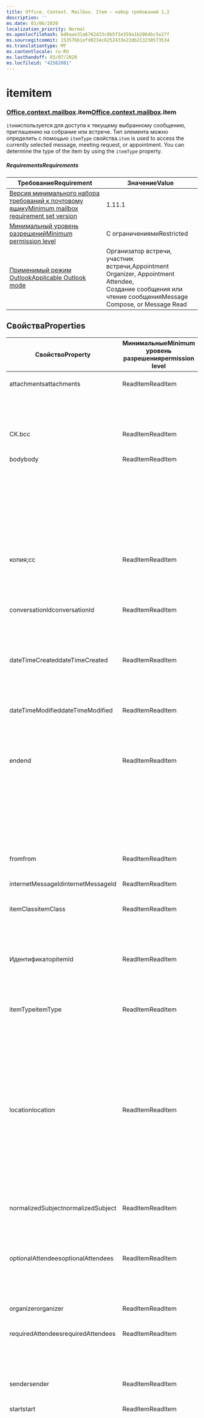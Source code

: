 ```yaml
---
title: Office. Context. Mailbox. Item — набор требований 1,2
description: ''
ms.date: 03/06/2020
localization_priority: Normal
ms.openlocfilehash: bd6aae31a6762d33c0b5f3e359a1b2864bc5e27f
ms.sourcegitcommit: 153576b1efd0234c6252433e22db213238573534
ms.translationtype: MT
ms.contentlocale: ru-RU
ms.lasthandoff: 03/07/2020
ms.locfileid: "42562081"
---
```

# <a name="item"></a><span data-ttu-id="dad98-102">item</span><span class="sxs-lookup"><span data-stu-id="dad98-102">item</span></span>

### <a name="officecontextmailboxitem"></a><span data-ttu-id="dad98-103">[Office](office.md)[.context](office.context.md)[.mailbox](office.context.mailbox.md).item</span><span class="sxs-lookup"><span data-stu-id="dad98-103">[Office](office.md)[.context](office.context.md)[.mailbox](office.context.mailbox.md).item</span></span>

<span data-ttu-id="dad98-p101">`item`используется для доступа к текущему выбранному сообщению, приглашению на собрание или встрече. Тип элемента можно определить с помощью `itemType` свойства.</span><span class="sxs-lookup"><span data-stu-id="dad98-p101">`item` is used to access the currently selected message, meeting request, or appointment. You can determine the type of the item by using the `itemType` property.</span></span>

##### <a name="requirements"></a><span data-ttu-id="dad98-106">Requirements</span><span class="sxs-lookup"><span data-stu-id="dad98-106">Requirements</span></span>

|<span data-ttu-id="dad98-107">Требование</span><span class="sxs-lookup"><span data-stu-id="dad98-107">Requirement</span></span>|<span data-ttu-id="dad98-108">Значение</span><span class="sxs-lookup"><span data-stu-id="dad98-108">Value</span></span>|
|---|---|
|[<span data-ttu-id="dad98-109">Версия минимального набора требований к почтовому ящику</span><span class="sxs-lookup"><span data-stu-id="dad98-109">Minimum mailbox requirement set version</span></span>](../../requirement-sets/outlook-api-requirement-sets.md)|<span data-ttu-id="dad98-110">1.1</span><span class="sxs-lookup"><span data-stu-id="dad98-110">1.1</span></span>|
|[<span data-ttu-id="dad98-111">Минимальный уровень разрешений</span><span class="sxs-lookup"><span data-stu-id="dad98-111">Minimum permission level</span></span>](../../../outlook/understanding-outlook-add-in-permissions.md)|<span data-ttu-id="dad98-112">С ограничениями</span><span class="sxs-lookup"><span data-stu-id="dad98-112">Restricted</span></span>|
|[<span data-ttu-id="dad98-113">Применимый режим Outlook</span><span class="sxs-lookup"><span data-stu-id="dad98-113">Applicable Outlook mode</span></span>](../../../outlook/outlook-add-ins-overview.md#extension-points)|<span data-ttu-id="dad98-114">Организатор встречи, участник встречи,</span><span class="sxs-lookup"><span data-stu-id="dad98-114">Appointment Organizer, Appointment Attendee,</span></span><br><span data-ttu-id="dad98-115">Создание сообщения или чтение сообщения</span><span class="sxs-lookup"><span data-stu-id="dad98-115">Message Compose, or Message Read</span></span>|

## <a name="properties"></a><span data-ttu-id="dad98-116">Свойства</span><span class="sxs-lookup"><span data-stu-id="dad98-116">Properties</span></span>

| <span data-ttu-id="dad98-117">Свойство</span><span class="sxs-lookup"><span data-stu-id="dad98-117">Property</span></span> | <span data-ttu-id="dad98-118">Минимальные</span><span class="sxs-lookup"><span data-stu-id="dad98-118">Minimum</span></span><br><span data-ttu-id="dad98-119">уровень разрешения</span><span class="sxs-lookup"><span data-stu-id="dad98-119">permission level</span></span> | <span data-ttu-id="dad98-120">Сведения по режиму</span><span class="sxs-lookup"><span data-stu-id="dad98-120">Details by mode</span></span> | <span data-ttu-id="dad98-121">Тип возвращаемых данных</span><span class="sxs-lookup"><span data-stu-id="dad98-121">Return type</span></span> | <span data-ttu-id="dad98-122">Минимальные</span><span class="sxs-lookup"><span data-stu-id="dad98-122">Minimum</span></span><br><span data-ttu-id="dad98-123">набор требований</span><span class="sxs-lookup"><span data-stu-id="dad98-123">requirement set</span></span> |
|---|---|---|---|:---:|
| <span data-ttu-id="dad98-124">attachments</span><span class="sxs-lookup"><span data-stu-id="dad98-124">attachments</span></span> | <span data-ttu-id="dad98-125">ReadItem</span><span class="sxs-lookup"><span data-stu-id="dad98-125">ReadItem</span></span> | [<span data-ttu-id="dad98-126">Участник встречи</span><span class="sxs-lookup"><span data-stu-id="dad98-126">Appointment Attendee</span></span>](/javascript/api/outlook/office.appointmentread?view=outlook-js-1.2#attachments) | <span data-ttu-id="dad98-127">Array.<[AttachmentDetails](/javascript/api/outlook/office.attachmentdetails)></span><span class="sxs-lookup"><span data-stu-id="dad98-127">Array.<[AttachmentDetails](/javascript/api/outlook/office.attachmentdetails)></span></span> | [<span data-ttu-id="dad98-128">1.1</span><span class="sxs-lookup"><span data-stu-id="dad98-128">1.1</span></span>](../requirement-set-1.1/outlook-requirement-set-1.1.md) |
| | | [<span data-ttu-id="dad98-129">Прочитанное сообщение</span><span class="sxs-lookup"><span data-stu-id="dad98-129">Message Read</span></span>](/javascript/api/outlook/office.messageread?view=outlook-js-1.2#attachments) | <span data-ttu-id="dad98-130">Array.<[AttachmentDetails](/javascript/api/outlook/office.attachmentdetails)></span><span class="sxs-lookup"><span data-stu-id="dad98-130">Array.<[AttachmentDetails](/javascript/api/outlook/office.attachmentdetails)></span></span> | [<span data-ttu-id="dad98-131">1.1</span><span class="sxs-lookup"><span data-stu-id="dad98-131">1.1</span></span>](../requirement-set-1.1/outlook-requirement-set-1.1.md) |
| <span data-ttu-id="dad98-132">СК.</span><span class="sxs-lookup"><span data-stu-id="dad98-132">bcc</span></span> | <span data-ttu-id="dad98-133">ReadItem</span><span class="sxs-lookup"><span data-stu-id="dad98-133">ReadItem</span></span> | [<span data-ttu-id="dad98-134">Создание сообщения</span><span class="sxs-lookup"><span data-stu-id="dad98-134">Message Compose</span></span>](/javascript/api/outlook/office.messagecompose?view=outlook-js-1.2#bcc) | [<span data-ttu-id="dad98-135">Получатели</span><span class="sxs-lookup"><span data-stu-id="dad98-135">Recipients</span></span>](/javascript/api/outlook/office.recipients) | [<span data-ttu-id="dad98-136">1.1</span><span class="sxs-lookup"><span data-stu-id="dad98-136">1.1</span></span>](../requirement-set-1.1/outlook-requirement-set-1.1.md) |
| <span data-ttu-id="dad98-137">body</span><span class="sxs-lookup"><span data-stu-id="dad98-137">body</span></span> | <span data-ttu-id="dad98-138">ReadItem</span><span class="sxs-lookup"><span data-stu-id="dad98-138">ReadItem</span></span> | [<span data-ttu-id="dad98-139">Организатор встречи</span><span class="sxs-lookup"><span data-stu-id="dad98-139">Appointment Organizer</span></span>](/javascript/api/outlook/office.appointmentcompose?view=outlook-js-1.2#body) | [<span data-ttu-id="dad98-140">Основной текст</span><span class="sxs-lookup"><span data-stu-id="dad98-140">Body</span></span>](/javascript/api/outlook/office.body) | [<span data-ttu-id="dad98-141">1.1</span><span class="sxs-lookup"><span data-stu-id="dad98-141">1.1</span></span>](../requirement-set-1.1/outlook-requirement-set-1.1.md) |
| | | [<span data-ttu-id="dad98-142">Участник встречи</span><span class="sxs-lookup"><span data-stu-id="dad98-142">Appointment Attendee</span></span>](/javascript/api/outlook/office.appointmentread?view=outlook-js-1.2#body) | [<span data-ttu-id="dad98-143">Основной текст</span><span class="sxs-lookup"><span data-stu-id="dad98-143">Body</span></span>](/javascript/api/outlook/office.body) | [<span data-ttu-id="dad98-144">1.1</span><span class="sxs-lookup"><span data-stu-id="dad98-144">1.1</span></span>](../requirement-set-1.1/outlook-requirement-set-1.1.md) |
| | | [<span data-ttu-id="dad98-145">Создание сообщения</span><span class="sxs-lookup"><span data-stu-id="dad98-145">Message Compose</span></span>](/javascript/api/outlook/office.messagecompose?view=outlook-js-1.2#body) | [<span data-ttu-id="dad98-146">Основной текст</span><span class="sxs-lookup"><span data-stu-id="dad98-146">Body</span></span>](/javascript/api/outlook/office.body) | [<span data-ttu-id="dad98-147">1.1</span><span class="sxs-lookup"><span data-stu-id="dad98-147">1.1</span></span>](../requirement-set-1.1/outlook-requirement-set-1.1.md) |
| | | [<span data-ttu-id="dad98-148">Прочитанное сообщение</span><span class="sxs-lookup"><span data-stu-id="dad98-148">Message Read</span></span>](/javascript/api/outlook/office.messageread?view=outlook-js-1.2#body) | [<span data-ttu-id="dad98-149">Основной текст</span><span class="sxs-lookup"><span data-stu-id="dad98-149">Body</span></span>](/javascript/api/outlook/office.body) | [<span data-ttu-id="dad98-150">1.1</span><span class="sxs-lookup"><span data-stu-id="dad98-150">1.1</span></span>](../requirement-set-1.1/outlook-requirement-set-1.1.md) |
| <span data-ttu-id="dad98-151">копия;</span><span class="sxs-lookup"><span data-stu-id="dad98-151">cc</span></span> | <span data-ttu-id="dad98-152">ReadItem</span><span class="sxs-lookup"><span data-stu-id="dad98-152">ReadItem</span></span> | [<span data-ttu-id="dad98-153">Создание сообщения</span><span class="sxs-lookup"><span data-stu-id="dad98-153">Message Compose</span></span>](/javascript/api/outlook/office.messagecompose?view=outlook-js-1.2#cc) | [<span data-ttu-id="dad98-154">Получатели</span><span class="sxs-lookup"><span data-stu-id="dad98-154">Recipients</span></span>](/javascript/api/outlook/office.recipients) | [<span data-ttu-id="dad98-155">1.1</span><span class="sxs-lookup"><span data-stu-id="dad98-155">1.1</span></span>](../requirement-set-1.1/outlook-requirement-set-1.1.md) |
| | | [<span data-ttu-id="dad98-156">Прочитанное сообщение</span><span class="sxs-lookup"><span data-stu-id="dad98-156">Message Read</span></span>](/javascript/api/outlook/office.messageread?view=outlook-js-1.2#cc) | <span data-ttu-id="dad98-157">Массив. <[EmailAddressDetails](/javascript/api/outlook/office.emailaddressdetails)></span><span class="sxs-lookup"><span data-stu-id="dad98-157">Array.<[EmailAddressDetails](/javascript/api/outlook/office.emailaddressdetails)></span></span> | [<span data-ttu-id="dad98-158">1.1</span><span class="sxs-lookup"><span data-stu-id="dad98-158">1.1</span></span>](../requirement-set-1.1/outlook-requirement-set-1.1.md) |
| <span data-ttu-id="dad98-159">conversationId</span><span class="sxs-lookup"><span data-stu-id="dad98-159">conversationId</span></span> | <span data-ttu-id="dad98-160">ReadItem</span><span class="sxs-lookup"><span data-stu-id="dad98-160">ReadItem</span></span> | [<span data-ttu-id="dad98-161">Создание сообщения</span><span class="sxs-lookup"><span data-stu-id="dad98-161">Message Compose</span></span>](/javascript/api/outlook/office.messagecompose?view=outlook-js-1.2#conversationid) | <span data-ttu-id="dad98-162">Строка</span><span class="sxs-lookup"><span data-stu-id="dad98-162">String</span></span> | [<span data-ttu-id="dad98-163">1.1</span><span class="sxs-lookup"><span data-stu-id="dad98-163">1.1</span></span>](../requirement-set-1.1/outlook-requirement-set-1.1.md) |
| | | [<span data-ttu-id="dad98-164">Прочитанное сообщение</span><span class="sxs-lookup"><span data-stu-id="dad98-164">Message Read</span></span>](/javascript/api/outlook/office.messageread?view=outlook-js-1.2#conversationid) | <span data-ttu-id="dad98-165">Строка</span><span class="sxs-lookup"><span data-stu-id="dad98-165">String</span></span> | [<span data-ttu-id="dad98-166">1.1</span><span class="sxs-lookup"><span data-stu-id="dad98-166">1.1</span></span>](../requirement-set-1.1/outlook-requirement-set-1.1.md) |
| <span data-ttu-id="dad98-167">dateTimeCreated</span><span class="sxs-lookup"><span data-stu-id="dad98-167">dateTimeCreated</span></span> | <span data-ttu-id="dad98-168">ReadItem</span><span class="sxs-lookup"><span data-stu-id="dad98-168">ReadItem</span></span> | [<span data-ttu-id="dad98-169">Участник встречи</span><span class="sxs-lookup"><span data-stu-id="dad98-169">Appointment Attendee</span></span>](/javascript/api/outlook/office.appointmentread?view=outlook-js-1.2#datetimecreated) | <span data-ttu-id="dad98-170">Date</span><span class="sxs-lookup"><span data-stu-id="dad98-170">Date</span></span> | [<span data-ttu-id="dad98-171">1.1</span><span class="sxs-lookup"><span data-stu-id="dad98-171">1.1</span></span>](../requirement-set-1.1/outlook-requirement-set-1.1.md) |
| | | [<span data-ttu-id="dad98-172">Прочитанное сообщение</span><span class="sxs-lookup"><span data-stu-id="dad98-172">Message Read</span></span>](/javascript/api/outlook/office.messageread?view=outlook-js-1.2#datetimecreated) | <span data-ttu-id="dad98-173">Date</span><span class="sxs-lookup"><span data-stu-id="dad98-173">Date</span></span> | [<span data-ttu-id="dad98-174">1.1</span><span class="sxs-lookup"><span data-stu-id="dad98-174">1.1</span></span>](../requirement-set-1.1/outlook-requirement-set-1.1.md) |
| <span data-ttu-id="dad98-175">dateTimeModified</span><span class="sxs-lookup"><span data-stu-id="dad98-175">dateTimeModified</span></span> | <span data-ttu-id="dad98-176">ReadItem</span><span class="sxs-lookup"><span data-stu-id="dad98-176">ReadItem</span></span> | [<span data-ttu-id="dad98-177">Участник встречи</span><span class="sxs-lookup"><span data-stu-id="dad98-177">Appointment Attendee</span></span>](/javascript/api/outlook/office.appointmentread?view=outlook-js-1.2#datetimemodified) | <span data-ttu-id="dad98-178">Date</span><span class="sxs-lookup"><span data-stu-id="dad98-178">Date</span></span> | [<span data-ttu-id="dad98-179">1.1</span><span class="sxs-lookup"><span data-stu-id="dad98-179">1.1</span></span>](../requirement-set-1.1/outlook-requirement-set-1.1.md) |
| | | [<span data-ttu-id="dad98-180">Прочитанное сообщение</span><span class="sxs-lookup"><span data-stu-id="dad98-180">Message Read</span></span>](/javascript/api/outlook/office.messageread?view=outlook-js-1.2#datetimemodified) | <span data-ttu-id="dad98-181">Date</span><span class="sxs-lookup"><span data-stu-id="dad98-181">Date</span></span> | [<span data-ttu-id="dad98-182">1.1</span><span class="sxs-lookup"><span data-stu-id="dad98-182">1.1</span></span>](../requirement-set-1.1/outlook-requirement-set-1.1.md) |
| <span data-ttu-id="dad98-183">end</span><span class="sxs-lookup"><span data-stu-id="dad98-183">end</span></span> | <span data-ttu-id="dad98-184">ReadItem</span><span class="sxs-lookup"><span data-stu-id="dad98-184">ReadItem</span></span> | [<span data-ttu-id="dad98-185">Организатор встречи</span><span class="sxs-lookup"><span data-stu-id="dad98-185">Appointment Organizer</span></span>](/javascript/api/outlook/office.appointmentcompose?view=outlook-js-1.2#end) | [<span data-ttu-id="dad98-186">Time</span><span class="sxs-lookup"><span data-stu-id="dad98-186">Time</span></span>](/javascript/api/outlook/office.time) | [<span data-ttu-id="dad98-187">1.1</span><span class="sxs-lookup"><span data-stu-id="dad98-187">1.1</span></span>](../requirement-set-1.1/outlook-requirement-set-1.1.md) |
| | | [<span data-ttu-id="dad98-188">Участник встречи</span><span class="sxs-lookup"><span data-stu-id="dad98-188">Appointment Attendee</span></span>](/javascript/api/outlook/office.appointmentread?view=outlook-js-1.2#end) | <span data-ttu-id="dad98-189">Date</span><span class="sxs-lookup"><span data-stu-id="dad98-189">Date</span></span> | [<span data-ttu-id="dad98-190">1.1</span><span class="sxs-lookup"><span data-stu-id="dad98-190">1.1</span></span>](../requirement-set-1.1/outlook-requirement-set-1.1.md) |
| | | [<span data-ttu-id="dad98-191">Прочитанное сообщение</span><span class="sxs-lookup"><span data-stu-id="dad98-191">Message Read</span></span>](/javascript/api/outlook/office.messageread?view=outlook-js-1.2#end)<br><span data-ttu-id="dad98-192">(Приглашение на собрание)</span><span class="sxs-lookup"><span data-stu-id="dad98-192">(Meeting Request)</span></span> | <span data-ttu-id="dad98-193">Date</span><span class="sxs-lookup"><span data-stu-id="dad98-193">Date</span></span> | [<span data-ttu-id="dad98-194">1.1</span><span class="sxs-lookup"><span data-stu-id="dad98-194">1.1</span></span>](../requirement-set-1.1/outlook-requirement-set-1.1.md) |
| <span data-ttu-id="dad98-195">from</span><span class="sxs-lookup"><span data-stu-id="dad98-195">from</span></span> | <span data-ttu-id="dad98-196">ReadItem</span><span class="sxs-lookup"><span data-stu-id="dad98-196">ReadItem</span></span> | [<span data-ttu-id="dad98-197">Прочитанное сообщение</span><span class="sxs-lookup"><span data-stu-id="dad98-197">Message Read</span></span>](/javascript/api/outlook/office.messageread?view=outlook-js-1.2#from) | [<span data-ttu-id="dad98-198">EmailAddressDetails</span><span class="sxs-lookup"><span data-stu-id="dad98-198">EmailAddressDetails</span></span>](/javascript/api/outlook/office.emailaddressdetails) | [<span data-ttu-id="dad98-199">1.1</span><span class="sxs-lookup"><span data-stu-id="dad98-199">1.1</span></span>](../requirement-set-1.1/outlook-requirement-set-1.1.md) |
| <span data-ttu-id="dad98-200">internetMessageId</span><span class="sxs-lookup"><span data-stu-id="dad98-200">internetMessageId</span></span> | <span data-ttu-id="dad98-201">ReadItem</span><span class="sxs-lookup"><span data-stu-id="dad98-201">ReadItem</span></span> | [<span data-ttu-id="dad98-202">Прочитанное сообщение</span><span class="sxs-lookup"><span data-stu-id="dad98-202">Message Read</span></span>](/javascript/api/outlook/office.messageread?view=outlook-js-1.2#internetmessageid) | <span data-ttu-id="dad98-203">Строка</span><span class="sxs-lookup"><span data-stu-id="dad98-203">String</span></span> | [<span data-ttu-id="dad98-204">1.1</span><span class="sxs-lookup"><span data-stu-id="dad98-204">1.1</span></span>](../requirement-set-1.1/outlook-requirement-set-1.1.md) |
| <span data-ttu-id="dad98-205">itemClass</span><span class="sxs-lookup"><span data-stu-id="dad98-205">itemClass</span></span> | <span data-ttu-id="dad98-206">ReadItem</span><span class="sxs-lookup"><span data-stu-id="dad98-206">ReadItem</span></span> | [<span data-ttu-id="dad98-207">Участник встречи</span><span class="sxs-lookup"><span data-stu-id="dad98-207">Appointment Attendee</span></span>](/javascript/api/outlook/office.appointmentread?view=outlook-js-1.2#itemclass) | <span data-ttu-id="dad98-208">Строка</span><span class="sxs-lookup"><span data-stu-id="dad98-208">String</span></span> | [<span data-ttu-id="dad98-209">1.1</span><span class="sxs-lookup"><span data-stu-id="dad98-209">1.1</span></span>](../requirement-set-1.1/outlook-requirement-set-1.1.md) |
| | | [<span data-ttu-id="dad98-210">Прочитанное сообщение</span><span class="sxs-lookup"><span data-stu-id="dad98-210">Message Read</span></span>](/javascript/api/outlook/office.messageread?view=outlook-js-1.2#itemclass) | <span data-ttu-id="dad98-211">Строка</span><span class="sxs-lookup"><span data-stu-id="dad98-211">String</span></span> | [<span data-ttu-id="dad98-212">1.1</span><span class="sxs-lookup"><span data-stu-id="dad98-212">1.1</span></span>](../requirement-set-1.1/outlook-requirement-set-1.1.md) |
| <span data-ttu-id="dad98-213">Идентификатор</span><span class="sxs-lookup"><span data-stu-id="dad98-213">itemId</span></span> | <span data-ttu-id="dad98-214">ReadItem</span><span class="sxs-lookup"><span data-stu-id="dad98-214">ReadItem</span></span> | [<span data-ttu-id="dad98-215">Участник встречи</span><span class="sxs-lookup"><span data-stu-id="dad98-215">Appointment Attendee</span></span>](/javascript/api/outlook/office.appointmentread?view=outlook-js-1.2#itemid) | <span data-ttu-id="dad98-216">Строка</span><span class="sxs-lookup"><span data-stu-id="dad98-216">String</span></span> | [<span data-ttu-id="dad98-217">1.1</span><span class="sxs-lookup"><span data-stu-id="dad98-217">1.1</span></span>](../requirement-set-1.1/outlook-requirement-set-1.1.md) |
| | | [<span data-ttu-id="dad98-218">Прочитанное сообщение</span><span class="sxs-lookup"><span data-stu-id="dad98-218">Message Read</span></span>](/javascript/api/outlook/office.messageread?view=outlook-js-1.2#itemid) | <span data-ttu-id="dad98-219">Строка</span><span class="sxs-lookup"><span data-stu-id="dad98-219">String</span></span> | [<span data-ttu-id="dad98-220">1.1</span><span class="sxs-lookup"><span data-stu-id="dad98-220">1.1</span></span>](../requirement-set-1.1/outlook-requirement-set-1.1.md) |
| <span data-ttu-id="dad98-221">itemType</span><span class="sxs-lookup"><span data-stu-id="dad98-221">itemType</span></span> | <span data-ttu-id="dad98-222">ReadItem</span><span class="sxs-lookup"><span data-stu-id="dad98-222">ReadItem</span></span> | [<span data-ttu-id="dad98-223">Организатор встречи</span><span class="sxs-lookup"><span data-stu-id="dad98-223">Appointment Organizer</span></span>](/javascript/api/outlook/office.appointmentcompose?view=outlook-js-1.2#itemtype) | [<span data-ttu-id="dad98-224">MailboxEnums. ItemType</span><span class="sxs-lookup"><span data-stu-id="dad98-224">MailboxEnums.ItemType</span></span>](/javascript/api/outlook/office.mailboxenums.itemtype) | [<span data-ttu-id="dad98-225">1.1</span><span class="sxs-lookup"><span data-stu-id="dad98-225">1.1</span></span>](../requirement-set-1.1/outlook-requirement-set-1.1.md) |
| | | [<span data-ttu-id="dad98-226">Участник встречи</span><span class="sxs-lookup"><span data-stu-id="dad98-226">Appointment Attendee</span></span>](/javascript/api/outlook/office.appointmentread?view=outlook-js-1.2#itemtype) | [<span data-ttu-id="dad98-227">MailboxEnums. ItemType</span><span class="sxs-lookup"><span data-stu-id="dad98-227">MailboxEnums.ItemType</span></span>](/javascript/api/outlook/office.mailboxenums.itemtype) | [<span data-ttu-id="dad98-228">1.1</span><span class="sxs-lookup"><span data-stu-id="dad98-228">1.1</span></span>](../requirement-set-1.1/outlook-requirement-set-1.1.md) |
| | | [<span data-ttu-id="dad98-229">Создание сообщения</span><span class="sxs-lookup"><span data-stu-id="dad98-229">Message Compose</span></span>](/javascript/api/outlook/office.messagecompose?view=outlook-js-1.2#itemtype) | [<span data-ttu-id="dad98-230">MailboxEnums. ItemType</span><span class="sxs-lookup"><span data-stu-id="dad98-230">MailboxEnums.ItemType</span></span>](/javascript/api/outlook/office.mailboxenums.itemtype) | [<span data-ttu-id="dad98-231">1.1</span><span class="sxs-lookup"><span data-stu-id="dad98-231">1.1</span></span>](../requirement-set-1.1/outlook-requirement-set-1.1.md) |
| | | [<span data-ttu-id="dad98-232">Прочитанное сообщение</span><span class="sxs-lookup"><span data-stu-id="dad98-232">Message Read</span></span>](/javascript/api/outlook/office.messageread?view=outlook-js-1.2#itemtype) | [<span data-ttu-id="dad98-233">MailboxEnums. ItemType</span><span class="sxs-lookup"><span data-stu-id="dad98-233">MailboxEnums.ItemType</span></span>](/javascript/api/outlook/office.mailboxenums.itemtype) | [<span data-ttu-id="dad98-234">1.1</span><span class="sxs-lookup"><span data-stu-id="dad98-234">1.1</span></span>](../requirement-set-1.1/outlook-requirement-set-1.1.md) |
| <span data-ttu-id="dad98-235">location</span><span class="sxs-lookup"><span data-stu-id="dad98-235">location</span></span> | <span data-ttu-id="dad98-236">ReadItem</span><span class="sxs-lookup"><span data-stu-id="dad98-236">ReadItem</span></span> | [<span data-ttu-id="dad98-237">Организатор встречи</span><span class="sxs-lookup"><span data-stu-id="dad98-237">Appointment Organizer</span></span>](/javascript/api/outlook/office.appointmentcompose?view=outlook-js-1.2#location) | [<span data-ttu-id="dad98-238">Location</span><span class="sxs-lookup"><span data-stu-id="dad98-238">Location</span></span>](/javascript/api/outlook/office.location) | [<span data-ttu-id="dad98-239">1.1</span><span class="sxs-lookup"><span data-stu-id="dad98-239">1.1</span></span>](../requirement-set-1.1/outlook-requirement-set-1.1.md) |
| | | [<span data-ttu-id="dad98-240">Участник встречи</span><span class="sxs-lookup"><span data-stu-id="dad98-240">Appointment Attendee</span></span>](/javascript/api/outlook/office.appointmentread?view=outlook-js-1.2#location) | <span data-ttu-id="dad98-241">Строка</span><span class="sxs-lookup"><span data-stu-id="dad98-241">String</span></span> | [<span data-ttu-id="dad98-242">1.1</span><span class="sxs-lookup"><span data-stu-id="dad98-242">1.1</span></span>](../requirement-set-1.1/outlook-requirement-set-1.1.md) |
| | | [<span data-ttu-id="dad98-243">Прочитанное сообщение</span><span class="sxs-lookup"><span data-stu-id="dad98-243">Message Read</span></span>](/javascript/api/outlook/office.messageread?view=outlook-js-1.2#location)<br><span data-ttu-id="dad98-244">(Приглашение на собрание)</span><span class="sxs-lookup"><span data-stu-id="dad98-244">(Meeting Request)</span></span> | <span data-ttu-id="dad98-245">Строка</span><span class="sxs-lookup"><span data-stu-id="dad98-245">String</span></span> | [<span data-ttu-id="dad98-246">1.1</span><span class="sxs-lookup"><span data-stu-id="dad98-246">1.1</span></span>](../requirement-set-1.1/outlook-requirement-set-1.1.md) |
| <span data-ttu-id="dad98-247">normalizedSubject</span><span class="sxs-lookup"><span data-stu-id="dad98-247">normalizedSubject</span></span> | <span data-ttu-id="dad98-248">ReadItem</span><span class="sxs-lookup"><span data-stu-id="dad98-248">ReadItem</span></span> | [<span data-ttu-id="dad98-249">Участник встречи</span><span class="sxs-lookup"><span data-stu-id="dad98-249">Appointment Attendee</span></span>](/javascript/api/outlook/office.appointmentread?view=outlook-js-1.2#normalizedsubject) | <span data-ttu-id="dad98-250">Строка</span><span class="sxs-lookup"><span data-stu-id="dad98-250">String</span></span> | [<span data-ttu-id="dad98-251">1.1</span><span class="sxs-lookup"><span data-stu-id="dad98-251">1.1</span></span>](../requirement-set-1.1/outlook-requirement-set-1.1.md) |
| | | [<span data-ttu-id="dad98-252">Прочитанное сообщение</span><span class="sxs-lookup"><span data-stu-id="dad98-252">Message Read</span></span>](/javascript/api/outlook/office.messageread?view=outlook-js-1.2#normalizedsubject) | <span data-ttu-id="dad98-253">Строка</span><span class="sxs-lookup"><span data-stu-id="dad98-253">String</span></span> | [<span data-ttu-id="dad98-254">1.1</span><span class="sxs-lookup"><span data-stu-id="dad98-254">1.1</span></span>](../requirement-set-1.1/outlook-requirement-set-1.1.md) |
| <span data-ttu-id="dad98-255">optionalAttendees</span><span class="sxs-lookup"><span data-stu-id="dad98-255">optionalAttendees</span></span> | <span data-ttu-id="dad98-256">ReadItem</span><span class="sxs-lookup"><span data-stu-id="dad98-256">ReadItem</span></span> | [<span data-ttu-id="dad98-257">Организатор встречи</span><span class="sxs-lookup"><span data-stu-id="dad98-257">Appointment Organizer</span></span>](/javascript/api/outlook/office.appointmentcompose?view=outlook-js-1.2#optionalattendees) | [<span data-ttu-id="dad98-258">Получатели</span><span class="sxs-lookup"><span data-stu-id="dad98-258">Recipients</span></span>](/javascript/api/outlook/office.recipients) | [<span data-ttu-id="dad98-259">1.1</span><span class="sxs-lookup"><span data-stu-id="dad98-259">1.1</span></span>](../requirement-set-1.1/outlook-requirement-set-1.1.md) |
| | | [<span data-ttu-id="dad98-260">Участник встречи</span><span class="sxs-lookup"><span data-stu-id="dad98-260">Appointment Attendee</span></span>](/javascript/api/outlook/office.appointmentread?view=outlook-js-1.2#optionalattendees) | <span data-ttu-id="dad98-261">Массив. <[EmailAddressDetails](/javascript/api/outlook/office.emailaddressdetails)></span><span class="sxs-lookup"><span data-stu-id="dad98-261">Array.<[EmailAddressDetails](/javascript/api/outlook/office.emailaddressdetails)></span></span> | [<span data-ttu-id="dad98-262">1.1</span><span class="sxs-lookup"><span data-stu-id="dad98-262">1.1</span></span>](../requirement-set-1.1/outlook-requirement-set-1.1.md) |
| <span data-ttu-id="dad98-263">organizer</span><span class="sxs-lookup"><span data-stu-id="dad98-263">organizer</span></span> | <span data-ttu-id="dad98-264">ReadItem</span><span class="sxs-lookup"><span data-stu-id="dad98-264">ReadItem</span></span> | [<span data-ttu-id="dad98-265">Участник встречи</span><span class="sxs-lookup"><span data-stu-id="dad98-265">Appointment Attendee</span></span>](/javascript/api/outlook/office.appointmentread?view=outlook-js-1.2#organizer) | [<span data-ttu-id="dad98-266">EmailAddressDetails</span><span class="sxs-lookup"><span data-stu-id="dad98-266">EmailAddressDetails</span></span>](/javascript/api/outlook/office.emailaddressdetails) | [<span data-ttu-id="dad98-267">1.1</span><span class="sxs-lookup"><span data-stu-id="dad98-267">1.1</span></span>](../requirement-set-1.1/outlook-requirement-set-1.1.md) |
| <span data-ttu-id="dad98-268">requiredAttendees</span><span class="sxs-lookup"><span data-stu-id="dad98-268">requiredAttendees</span></span> | <span data-ttu-id="dad98-269">ReadItem</span><span class="sxs-lookup"><span data-stu-id="dad98-269">ReadItem</span></span> | [<span data-ttu-id="dad98-270">Организатор встречи</span><span class="sxs-lookup"><span data-stu-id="dad98-270">Appointment Organizer</span></span>](/javascript/api/outlook/office.appointmentcompose?view=outlook-js-1.2#requiredattendees) | [<span data-ttu-id="dad98-271">Получатели</span><span class="sxs-lookup"><span data-stu-id="dad98-271">Recipients</span></span>](/javascript/api/outlook/office.recipients) | [<span data-ttu-id="dad98-272">1.1</span><span class="sxs-lookup"><span data-stu-id="dad98-272">1.1</span></span>](../requirement-set-1.1/outlook-requirement-set-1.1.md) |
| | | [<span data-ttu-id="dad98-273">Участник встречи</span><span class="sxs-lookup"><span data-stu-id="dad98-273">Appointment Attendee</span></span>](/javascript/api/outlook/office.appointmentread?view=outlook-js-1.2#requiredattendees) | <span data-ttu-id="dad98-274">Массив. <[EmailAddressDetails](/javascript/api/outlook/office.emailaddressdetails)></span><span class="sxs-lookup"><span data-stu-id="dad98-274">Array.<[EmailAddressDetails](/javascript/api/outlook/office.emailaddressdetails)></span></span> | [<span data-ttu-id="dad98-275">1.1</span><span class="sxs-lookup"><span data-stu-id="dad98-275">1.1</span></span>](../requirement-set-1.1/outlook-requirement-set-1.1.md) |
| <span data-ttu-id="dad98-276">sender</span><span class="sxs-lookup"><span data-stu-id="dad98-276">sender</span></span> | <span data-ttu-id="dad98-277">ReadItem</span><span class="sxs-lookup"><span data-stu-id="dad98-277">ReadItem</span></span> | [<span data-ttu-id="dad98-278">Прочитанное сообщение</span><span class="sxs-lookup"><span data-stu-id="dad98-278">Message Read</span></span>](/javascript/api/outlook/office.messageread?view=outlook-js-1.2#sender) | [<span data-ttu-id="dad98-279">EmailAddressDetails</span><span class="sxs-lookup"><span data-stu-id="dad98-279">EmailAddressDetails</span></span>](/javascript/api/outlook/office.emailaddressdetails) | [<span data-ttu-id="dad98-280">1.1</span><span class="sxs-lookup"><span data-stu-id="dad98-280">1.1</span></span>](../requirement-set-1.1/outlook-requirement-set-1.1.md) |
| <span data-ttu-id="dad98-281">start</span><span class="sxs-lookup"><span data-stu-id="dad98-281">start</span></span> | <span data-ttu-id="dad98-282">ReadItem</span><span class="sxs-lookup"><span data-stu-id="dad98-282">ReadItem</span></span> | [<span data-ttu-id="dad98-283">Организатор встречи</span><span class="sxs-lookup"><span data-stu-id="dad98-283">Appointment Organizer</span></span>](/javascript/api/outlook/office.appointmentcompose?view=outlook-js-1.2#start) | [<span data-ttu-id="dad98-284">Time</span><span class="sxs-lookup"><span data-stu-id="dad98-284">Time</span></span>](/javascript/api/outlook/office.time) | [<span data-ttu-id="dad98-285">1.1</span><span class="sxs-lookup"><span data-stu-id="dad98-285">1.1</span></span>](../requirement-set-1.1/outlook-requirement-set-1.1.md) |
| | | [<span data-ttu-id="dad98-286">Участник встречи</span><span class="sxs-lookup"><span data-stu-id="dad98-286">Appointment Attendee</span></span>](/javascript/api/outlook/office.appointmentread?view=outlook-js-1.2#start) | <span data-ttu-id="dad98-287">Date</span><span class="sxs-lookup"><span data-stu-id="dad98-287">Date</span></span> | [<span data-ttu-id="dad98-288">1.1</span><span class="sxs-lookup"><span data-stu-id="dad98-288">1.1</span></span>](../requirement-set-1.1/outlook-requirement-set-1.1.md) |
| | | [<span data-ttu-id="dad98-289">Прочитанное сообщение</span><span class="sxs-lookup"><span data-stu-id="dad98-289">Message Read</span></span>](/javascript/api/outlook/office.messageread?view=outlook-js-1.2#start)<br><span data-ttu-id="dad98-290">(Приглашение на собрание)</span><span class="sxs-lookup"><span data-stu-id="dad98-290">(Meeting Request)</span></span> | <span data-ttu-id="dad98-291">Date</span><span class="sxs-lookup"><span data-stu-id="dad98-291">Date</span></span> | [<span data-ttu-id="dad98-292">1.1</span><span class="sxs-lookup"><span data-stu-id="dad98-292">1.1</span></span>](../requirement-set-1.1/outlook-requirement-set-1.1.md) |
| <span data-ttu-id="dad98-293">subject</span><span class="sxs-lookup"><span data-stu-id="dad98-293">subject</span></span> | <span data-ttu-id="dad98-294">ReadItem</span><span class="sxs-lookup"><span data-stu-id="dad98-294">ReadItem</span></span> | [<span data-ttu-id="dad98-295">Организатор встречи</span><span class="sxs-lookup"><span data-stu-id="dad98-295">Appointment Organizer</span></span>](/javascript/api/outlook/office.appointmentcompose?view=outlook-js-1.2#subject) | [<span data-ttu-id="dad98-296">Subject</span><span class="sxs-lookup"><span data-stu-id="dad98-296">Subject</span></span>](/javascript/api/outlook/office.subject) | [<span data-ttu-id="dad98-297">1.1</span><span class="sxs-lookup"><span data-stu-id="dad98-297">1.1</span></span>](../requirement-set-1.1/outlook-requirement-set-1.1.md) |
| | | [<span data-ttu-id="dad98-298">Участник встречи</span><span class="sxs-lookup"><span data-stu-id="dad98-298">Appointment Attendee</span></span>](/javascript/api/outlook/office.appointmentread?view=outlook-js-1.2#subject) | <span data-ttu-id="dad98-299">Строка</span><span class="sxs-lookup"><span data-stu-id="dad98-299">String</span></span> | [<span data-ttu-id="dad98-300">1.1</span><span class="sxs-lookup"><span data-stu-id="dad98-300">1.1</span></span>](../requirement-set-1.1/outlook-requirement-set-1.1.md) |
| | | [<span data-ttu-id="dad98-301">Создание сообщения</span><span class="sxs-lookup"><span data-stu-id="dad98-301">Message Compose</span></span>](/javascript/api/outlook/office.messagecompose?view=outlook-js-1.2#subject) | [<span data-ttu-id="dad98-302">Subject</span><span class="sxs-lookup"><span data-stu-id="dad98-302">Subject</span></span>](/javascript/api/outlook/office.subject) | [<span data-ttu-id="dad98-303">1.1</span><span class="sxs-lookup"><span data-stu-id="dad98-303">1.1</span></span>](../requirement-set-1.1/outlook-requirement-set-1.1.md) |
| | | [<span data-ttu-id="dad98-304">Прочитанное сообщение</span><span class="sxs-lookup"><span data-stu-id="dad98-304">Message Read</span></span>](/javascript/api/outlook/office.messageread?view=outlook-js-1.2#subject) | <span data-ttu-id="dad98-305">Строка</span><span class="sxs-lookup"><span data-stu-id="dad98-305">String</span></span> | [<span data-ttu-id="dad98-306">1.1</span><span class="sxs-lookup"><span data-stu-id="dad98-306">1.1</span></span>](../requirement-set-1.1/outlook-requirement-set-1.1.md) |
| <span data-ttu-id="dad98-307">to</span><span class="sxs-lookup"><span data-stu-id="dad98-307">to</span></span> | <span data-ttu-id="dad98-308">ReadItem</span><span class="sxs-lookup"><span data-stu-id="dad98-308">ReadItem</span></span> | [<span data-ttu-id="dad98-309">Создание сообщения</span><span class="sxs-lookup"><span data-stu-id="dad98-309">Message Compose</span></span>](/javascript/api/outlook/office.messagecompose?view=outlook-js-1.2#to) | [<span data-ttu-id="dad98-310">Получатели</span><span class="sxs-lookup"><span data-stu-id="dad98-310">Recipients</span></span>](/javascript/api/outlook/office.recipients) | [<span data-ttu-id="dad98-311">1.1</span><span class="sxs-lookup"><span data-stu-id="dad98-311">1.1</span></span>](../requirement-set-1.1/outlook-requirement-set-1.1.md) |
| | | [<span data-ttu-id="dad98-312">Прочитанное сообщение</span><span class="sxs-lookup"><span data-stu-id="dad98-312">Message Read</span></span>](/javascript/api/outlook/office.messageread?view=outlook-js-1.2#to) | <span data-ttu-id="dad98-313">Массив. <[EmailAddressDetails](/javascript/api/outlook/office.emailaddressdetails)></span><span class="sxs-lookup"><span data-stu-id="dad98-313">Array.<[EmailAddressDetails](/javascript/api/outlook/office.emailaddressdetails)></span></span> | [<span data-ttu-id="dad98-314">1.1</span><span class="sxs-lookup"><span data-stu-id="dad98-314">1.1</span></span>](../requirement-set-1.1/outlook-requirement-set-1.1.md) |

## <a name="methods"></a><span data-ttu-id="dad98-315">Методы</span><span class="sxs-lookup"><span data-stu-id="dad98-315">Methods</span></span>

| <span data-ttu-id="dad98-316">Метод</span><span class="sxs-lookup"><span data-stu-id="dad98-316">Method</span></span> | <span data-ttu-id="dad98-317">Минимальные</span><span class="sxs-lookup"><span data-stu-id="dad98-317">Minimum</span></span><br><span data-ttu-id="dad98-318">уровень разрешения</span><span class="sxs-lookup"><span data-stu-id="dad98-318">permission level</span></span> | <span data-ttu-id="dad98-319">Сведения по режиму</span><span class="sxs-lookup"><span data-stu-id="dad98-319">Details by mode</span></span> | <span data-ttu-id="dad98-320">Минимальные</span><span class="sxs-lookup"><span data-stu-id="dad98-320">Minimum</span></span><br><span data-ttu-id="dad98-321">набор требований</span><span class="sxs-lookup"><span data-stu-id="dad98-321">requirement set</span></span> |
|---|---|---|:---:|
| <span data-ttu-id="dad98-322">addFileAttachmentAsync(uri, attachmentName, [options], [callback])</span><span class="sxs-lookup"><span data-stu-id="dad98-322">addFileAttachmentAsync(uri, attachmentName, [options], [callback])</span></span> | <span data-ttu-id="dad98-323">ReadWriteItem</span><span class="sxs-lookup"><span data-stu-id="dad98-323">ReadWriteItem</span></span> | [<span data-ttu-id="dad98-324">Организатор встречи</span><span class="sxs-lookup"><span data-stu-id="dad98-324">Appointment Organizer</span></span>](/javascript/api/outlook/office.appointmentcompose?view=outlook-js-1.2#addfileattachmentasync-uri--attachmentname--options--callback-) | [<span data-ttu-id="dad98-325">1.1</span><span class="sxs-lookup"><span data-stu-id="dad98-325">1.1</span></span>](../requirement-set-1.1/outlook-requirement-set-1.1.md) |
| | | [<span data-ttu-id="dad98-326">Создание сообщения</span><span class="sxs-lookup"><span data-stu-id="dad98-326">Message Compose</span></span>](/javascript/api/outlook/office.messagecompose?view=outlook-js-1.2#addfileattachmentasync-uri--attachmentname--options--callback-) | [<span data-ttu-id="dad98-327">1.1</span><span class="sxs-lookup"><span data-stu-id="dad98-327">1.1</span></span>](../requirement-set-1.1/outlook-requirement-set-1.1.md) |
| <span data-ttu-id="dad98-328">addItemAttachmentAsync(itemId, attachmentName, [options], [callback])</span><span class="sxs-lookup"><span data-stu-id="dad98-328">addItemAttachmentAsync(itemId, attachmentName, [options], [callback])</span></span> | <span data-ttu-id="dad98-329">ReadWriteItem</span><span class="sxs-lookup"><span data-stu-id="dad98-329">ReadWriteItem</span></span> | [<span data-ttu-id="dad98-330">Организатор встречи</span><span class="sxs-lookup"><span data-stu-id="dad98-330">Appointment Organizer</span></span>](/javascript/api/outlook/office.appointmentcompose?view=outlook-js-1.2#additemattachmentasync-itemid--attachmentname--options--callback-) | [<span data-ttu-id="dad98-331">1.1</span><span class="sxs-lookup"><span data-stu-id="dad98-331">1.1</span></span>](../requirement-set-1.1/outlook-requirement-set-1.1.md) |
| | | [<span data-ttu-id="dad98-332">Создание сообщения</span><span class="sxs-lookup"><span data-stu-id="dad98-332">Message Compose</span></span>](/javascript/api/outlook/office.messagecompose?view=outlook-js-1.2#additemattachmentasync-itemid--attachmentname--options--callback-) | [<span data-ttu-id="dad98-333">1.1</span><span class="sxs-lookup"><span data-stu-id="dad98-333">1.1</span></span>](../requirement-set-1.1/outlook-requirement-set-1.1.md) |
| <span data-ttu-id="dad98-334">displayReplyAllForm(formData, [callback])</span><span class="sxs-lookup"><span data-stu-id="dad98-334">displayReplyAllForm(formData, [callback])</span></span> | <span data-ttu-id="dad98-335">ReadItem</span><span class="sxs-lookup"><span data-stu-id="dad98-335">ReadItem</span></span> | [<span data-ttu-id="dad98-336">Участник встречи</span><span class="sxs-lookup"><span data-stu-id="dad98-336">Appointment Attendee</span></span>](/javascript/api/outlook/office.appointmentread?view=outlook-js-1.2#displayreplyallform-formdata--callback-) | [<span data-ttu-id="dad98-337">1.1</span><span class="sxs-lookup"><span data-stu-id="dad98-337">1.1</span></span>](../requirement-set-1.1/outlook-requirement-set-1.1.md) |
| | | [<span data-ttu-id="dad98-338">Прочитанное сообщение</span><span class="sxs-lookup"><span data-stu-id="dad98-338">Message Read</span></span>](/javascript/api/outlook/office.messageread?view=outlook-js-1.2#displayreplyallform-formdata--callback-) | [<span data-ttu-id="dad98-339">1.1</span><span class="sxs-lookup"><span data-stu-id="dad98-339">1.1</span></span>](../requirement-set-1.1/outlook-requirement-set-1.1.md) |
| <span data-ttu-id="dad98-340">displayReplyForm(formData, [callback])</span><span class="sxs-lookup"><span data-stu-id="dad98-340">displayReplyForm(formData, [callback])</span></span> | <span data-ttu-id="dad98-341">ReadItem</span><span class="sxs-lookup"><span data-stu-id="dad98-341">ReadItem</span></span> | [<span data-ttu-id="dad98-342">Участник встречи</span><span class="sxs-lookup"><span data-stu-id="dad98-342">Appointment Attendee</span></span>](/javascript/api/outlook/office.appointmentread?view=outlook-js-1.2#displayreplyform-formdata--callback-) | [<span data-ttu-id="dad98-343">1.1</span><span class="sxs-lookup"><span data-stu-id="dad98-343">1.1</span></span>](../requirement-set-1.1/outlook-requirement-set-1.1.md) |
| | | [<span data-ttu-id="dad98-344">Прочитанное сообщение</span><span class="sxs-lookup"><span data-stu-id="dad98-344">Message Read</span></span>](/javascript/api/outlook/office.messageread?view=outlook-js-1.2#displayreplyform-formdata--callback-) | [<span data-ttu-id="dad98-345">1.1</span><span class="sxs-lookup"><span data-stu-id="dad98-345">1.1</span></span>](../requirement-set-1.1/outlook-requirement-set-1.1.md) |
| <span data-ttu-id="dad98-346">Entities ()</span><span class="sxs-lookup"><span data-stu-id="dad98-346">getEntities()</span></span> | <span data-ttu-id="dad98-347">ReadItem</span><span class="sxs-lookup"><span data-stu-id="dad98-347">ReadItem</span></span> | [<span data-ttu-id="dad98-348">Участник встречи</span><span class="sxs-lookup"><span data-stu-id="dad98-348">Appointment Attendee</span></span>](/javascript/api/outlook/office.appointmentread?view=outlook-js-1.2#getentities--) | [<span data-ttu-id="dad98-349">1.1</span><span class="sxs-lookup"><span data-stu-id="dad98-349">1.1</span></span>](../requirement-set-1.1/outlook-requirement-set-1.1.md) |
| | | [<span data-ttu-id="dad98-350">Прочитанное сообщение</span><span class="sxs-lookup"><span data-stu-id="dad98-350">Message Read</span></span>](/javascript/api/outlook/office.messageread?view=outlook-js-1.2#getentities--) | [<span data-ttu-id="dad98-351">1.1</span><span class="sxs-lookup"><span data-stu-id="dad98-351">1.1</span></span>](../requirement-set-1.1/outlook-requirement-set-1.1.md) |
| <span data-ttu-id="dad98-352">getEntitiesByType (entityType)</span><span class="sxs-lookup"><span data-stu-id="dad98-352">getEntitiesByType(entityType)</span></span> | <span data-ttu-id="dad98-353">Restricted</span><span class="sxs-lookup"><span data-stu-id="dad98-353">Restricted</span></span> | [<span data-ttu-id="dad98-354">Участник встречи</span><span class="sxs-lookup"><span data-stu-id="dad98-354">Appointment Attendee</span></span>](/javascript/api/outlook/office.appointmentread?view=outlook-js-1.2#getentitiesbytype-entitytype-) | [<span data-ttu-id="dad98-355">1.1</span><span class="sxs-lookup"><span data-stu-id="dad98-355">1.1</span></span>](../requirement-set-1.1/outlook-requirement-set-1.1.md) |
| | | [<span data-ttu-id="dad98-356">Прочитанное сообщение</span><span class="sxs-lookup"><span data-stu-id="dad98-356">Message Read</span></span>](/javascript/api/outlook/office.messageread?view=outlook-js-1.2#getentitiesbytype-entitytype-) | [<span data-ttu-id="dad98-357">1.1</span><span class="sxs-lookup"><span data-stu-id="dad98-357">1.1</span></span>](../requirement-set-1.1/outlook-requirement-set-1.1.md) |
| <span data-ttu-id="dad98-358">getFilteredEntitiesByName (имя)</span><span class="sxs-lookup"><span data-stu-id="dad98-358">getFilteredEntitiesByName(name)</span></span> | <span data-ttu-id="dad98-359">ReadItem</span><span class="sxs-lookup"><span data-stu-id="dad98-359">ReadItem</span></span> | [<span data-ttu-id="dad98-360">Участник встречи</span><span class="sxs-lookup"><span data-stu-id="dad98-360">Appointment Attendee</span></span>](/javascript/api/outlook/office.appointmentread?view=outlook-js-1.2#getfilteredentitiesbyname-name-) | [<span data-ttu-id="dad98-361">1.1</span><span class="sxs-lookup"><span data-stu-id="dad98-361">1.1</span></span>](../requirement-set-1.1/outlook-requirement-set-1.1.md) |
| | | [<span data-ttu-id="dad98-362">Прочитанное сообщение</span><span class="sxs-lookup"><span data-stu-id="dad98-362">Message Read</span></span>](/javascript/api/outlook/office.messageread?view=outlook-js-1.2#getfilteredentitiesbyname-name-) | [<span data-ttu-id="dad98-363">1.1</span><span class="sxs-lookup"><span data-stu-id="dad98-363">1.1</span></span>](../requirement-set-1.1/outlook-requirement-set-1.1.md) |
| <span data-ttu-id="dad98-364">getRegExMatches ()</span><span class="sxs-lookup"><span data-stu-id="dad98-364">getRegExMatches()</span></span> | <span data-ttu-id="dad98-365">ReadItem</span><span class="sxs-lookup"><span data-stu-id="dad98-365">ReadItem</span></span> | [<span data-ttu-id="dad98-366">Участник встречи</span><span class="sxs-lookup"><span data-stu-id="dad98-366">Appointment Attendee</span></span>](/javascript/api/outlook/office.appointmentread?view=outlook-js-1.2#getregexmatches--) | [<span data-ttu-id="dad98-367">1.1</span><span class="sxs-lookup"><span data-stu-id="dad98-367">1.1</span></span>](../requirement-set-1.1/outlook-requirement-set-1.1.md) |
| | | [<span data-ttu-id="dad98-368">Прочитанное сообщение</span><span class="sxs-lookup"><span data-stu-id="dad98-368">Message Read</span></span>](/javascript/api/outlook/office.messageread?view=outlook-js-1.2#getregexmatches--) | [<span data-ttu-id="dad98-369">1.1</span><span class="sxs-lookup"><span data-stu-id="dad98-369">1.1</span></span>](../requirement-set-1.1/outlook-requirement-set-1.1.md) |
| <span data-ttu-id="dad98-370">getRegExMatchesByName (имя)</span><span class="sxs-lookup"><span data-stu-id="dad98-370">getRegExMatchesByName(name)</span></span> | <span data-ttu-id="dad98-371">ReadItem</span><span class="sxs-lookup"><span data-stu-id="dad98-371">ReadItem</span></span> | [<span data-ttu-id="dad98-372">Участник встречи</span><span class="sxs-lookup"><span data-stu-id="dad98-372">Appointment Attendee</span></span>](/javascript/api/outlook/office.appointmentread?view=outlook-js-1.2#getregexmatchesbyname-name-) | [<span data-ttu-id="dad98-373">1.1</span><span class="sxs-lookup"><span data-stu-id="dad98-373">1.1</span></span>](../requirement-set-1.1/outlook-requirement-set-1.1.md) |
| | | [<span data-ttu-id="dad98-374">Прочитанное сообщение</span><span class="sxs-lookup"><span data-stu-id="dad98-374">Message Read</span></span>](/javascript/api/outlook/office.messageread?view=outlook-js-1.2#getregexmatchesbyname-name-) | [<span data-ttu-id="dad98-375">1.1</span><span class="sxs-lookup"><span data-stu-id="dad98-375">1.1</span></span>](../requirement-set-1.1/outlook-requirement-set-1.1.md) |
| <span data-ttu-id="dad98-376">getSelectedDataAsync (coercionType, [параметры], обратный вызов)</span><span class="sxs-lookup"><span data-stu-id="dad98-376">getSelectedDataAsync(coercionType, [options], callback)</span></span> | <span data-ttu-id="dad98-377">ReadItem</span><span class="sxs-lookup"><span data-stu-id="dad98-377">ReadItem</span></span> | [<span data-ttu-id="dad98-378">Организатор встречи</span><span class="sxs-lookup"><span data-stu-id="dad98-378">Appointment Organizer</span></span>](/javascript/api/outlook/office.appointmentcompose?view=outlook-js-1.2#getselecteddataasync-coerciontype--options--callback-) | [<span data-ttu-id="dad98-379">1.2</span><span class="sxs-lookup"><span data-stu-id="dad98-379">1.2</span></span>](../requirement-set-1.2/outlook-requirement-set-1.2.md) |
| | | [<span data-ttu-id="dad98-380">Создание сообщения</span><span class="sxs-lookup"><span data-stu-id="dad98-380">Message Compose</span></span>](/javascript/api/outlook/office.messagecompose?view=outlook-js-1.2#getselecteddataasync-coerciontype--options--callback-) | [<span data-ttu-id="dad98-381">1.2</span><span class="sxs-lookup"><span data-stu-id="dad98-381">1.2</span></span>](../requirement-set-1.2/outlook-requirement-set-1.2.md) |
| <span data-ttu-id="dad98-382">loadCustomPropertiesAsync(callback, [userContext])</span><span class="sxs-lookup"><span data-stu-id="dad98-382">loadCustomPropertiesAsync(callback, [userContext])</span></span> | <span data-ttu-id="dad98-383">ReadItem</span><span class="sxs-lookup"><span data-stu-id="dad98-383">ReadItem</span></span> | [<span data-ttu-id="dad98-384">Организатор встречи</span><span class="sxs-lookup"><span data-stu-id="dad98-384">Appointment Organizer</span></span>](/javascript/api/outlook/office.appointmentcompose?view=outlook-js-1.2#loadcustompropertiesasync-callback--usercontext-) | [<span data-ttu-id="dad98-385">1.1</span><span class="sxs-lookup"><span data-stu-id="dad98-385">1.1</span></span>](../requirement-set-1.1/outlook-requirement-set-1.1.md) |
| | | [<span data-ttu-id="dad98-386">Участник встречи</span><span class="sxs-lookup"><span data-stu-id="dad98-386">Appointment Attendee</span></span>](/javascript/api/outlook/office.appointmentread?view=outlook-js-1.2#loadcustompropertiesasync-callback--usercontext-) | [<span data-ttu-id="dad98-387">1.1</span><span class="sxs-lookup"><span data-stu-id="dad98-387">1.1</span></span>](../requirement-set-1.1/outlook-requirement-set-1.1.md) |
| | | [<span data-ttu-id="dad98-388">Создание сообщения</span><span class="sxs-lookup"><span data-stu-id="dad98-388">Message Compose</span></span>](/javascript/api/outlook/office.messagecompose?view=outlook-js-1.2#loadcustompropertiesasync-callback--usercontext-) | [<span data-ttu-id="dad98-389">1.1</span><span class="sxs-lookup"><span data-stu-id="dad98-389">1.1</span></span>](../requirement-set-1.1/outlook-requirement-set-1.1.md) |
| | | [<span data-ttu-id="dad98-390">Прочитанное сообщение</span><span class="sxs-lookup"><span data-stu-id="dad98-390">Message Read</span></span>](/javascript/api/outlook/office.messageread?view=outlook-js-1.2#loadcustompropertiesasync-callback--usercontext-) | [<span data-ttu-id="dad98-391">1.1</span><span class="sxs-lookup"><span data-stu-id="dad98-391">1.1</span></span>](../requirement-set-1.1/outlook-requirement-set-1.1.md) |
| <span data-ttu-id="dad98-392">removeAttachmentAsync(attachmentId, [options], [callback])</span><span class="sxs-lookup"><span data-stu-id="dad98-392">removeAttachmentAsync(attachmentId, [options], [callback])</span></span> | <span data-ttu-id="dad98-393">ReadWriteItem</span><span class="sxs-lookup"><span data-stu-id="dad98-393">ReadWriteItem</span></span> | [<span data-ttu-id="dad98-394">Организатор встречи</span><span class="sxs-lookup"><span data-stu-id="dad98-394">Appointment Organizer</span></span>](/javascript/api/outlook/office.appointmentcompose?view=outlook-js-1.2#removeattachmentasync-attachmentid--options--callback-) | [<span data-ttu-id="dad98-395">1.1</span><span class="sxs-lookup"><span data-stu-id="dad98-395">1.1</span></span>](../requirement-set-1.1/outlook-requirement-set-1.1.md) |
|  |  | [<span data-ttu-id="dad98-396">Создание сообщения</span><span class="sxs-lookup"><span data-stu-id="dad98-396">Message Compose</span></span>](/javascript/api/outlook/office.messagecompose?view=outlook-js-1.2#removeattachmentasync-attachmentid--options--callback-) | [<span data-ttu-id="dad98-397">1.1</span><span class="sxs-lookup"><span data-stu-id="dad98-397">1.1</span></span>](../requirement-set-1.1/outlook-requirement-set-1.1.md) |
| <span data-ttu-id="dad98-398">setSelectedDataAsync(data, [options], callback)</span><span class="sxs-lookup"><span data-stu-id="dad98-398">setSelectedDataAsync(data, [options], callback)</span></span> | <span data-ttu-id="dad98-399">ReadWriteItem</span><span class="sxs-lookup"><span data-stu-id="dad98-399">ReadWriteItem</span></span> | [<span data-ttu-id="dad98-400">Организатор встречи</span><span class="sxs-lookup"><span data-stu-id="dad98-400">Appointment Organizer</span></span>](/javascript/api/outlook/office.appointmentcompose?view=outlook-js-1.2#setselecteddataasync-data--options--callback-) | [<span data-ttu-id="dad98-401">1.2</span><span class="sxs-lookup"><span data-stu-id="dad98-401">1.2</span></span>](../requirement-set-1.2/outlook-requirement-set-1.2.md) |
| | | [<span data-ttu-id="dad98-402">Создание сообщения</span><span class="sxs-lookup"><span data-stu-id="dad98-402">Message Compose</span></span>](/javascript/api/outlook/office.messagecompose?view=outlook-js-1.2#setselecteddataasync-data--options--callback-) | [<span data-ttu-id="dad98-403">1.2</span><span class="sxs-lookup"><span data-stu-id="dad98-403">1.2</span></span>](../requirement-set-1.2/outlook-requirement-set-1.2.md) |

## <a name="example"></a><span data-ttu-id="dad98-404">Пример</span><span class="sxs-lookup"><span data-stu-id="dad98-404">Example</span></span>

<span data-ttu-id="dad98-405">В примере кода JavaScript, приведенном ниже, показано, как получить доступ к свойству `subject` текущего элемента в Outlook.</span><span class="sxs-lookup"><span data-stu-id="dad98-405">The following JavaScript code example shows how to access the `subject` property of the current item in Outlook.</span></span>

```js
// The initialize function is required for all apps.
Office.initialize = function () {
  // Checks for the DOM to load using the jQuery ready function.
  $(document).ready(function () {
    // After the DOM is loaded, app-specific code can run.
    var item = Office.context.mailbox.item;
    var subject = item.subject;
    // Continue with processing the subject of the current item,
    // which can be a message or appointment.
  });
};
```

